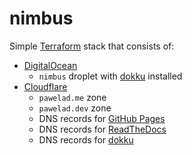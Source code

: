 # nimbus
Simple [Terraform] stack that consists of:
- [DigitalOcean]
  - `nimbus` droplet with [dokku] installed
- [Cloudflare]
  - `pawelad.me` zone
  - `pawelad.dev` zone
  - DNS records for [GitHub Pages]
  - DNS records for [ReadTheDocs]
  - DNS records for [dokku]


[cloudflare]: https://www.cloudflare.com/
[digitalocean]: https://www.digitalocean.com/
[dokku]: https://dokku.com/
[github pages]: https://docs.github.com/en/pages/configuring-a-custom-domain-for-your-github-pages-site/managing-a-custom-domain-for-your-github-pages-site
[readthedocs]: https://readthedocs.com/
[terraform]: https://www.terraform.io/
